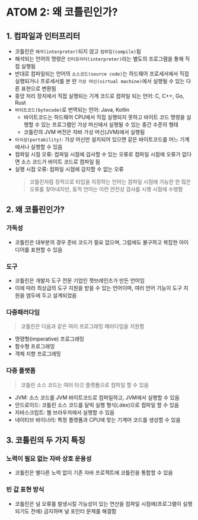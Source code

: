 # ATOM 2: 왜 코틀린인가?

## 1. 컴파일과 인터프리터

- 코틀린은 `해석(interpreter)`되지 않고 `컴파일(compile)`됨
- 해석되는 언어의 명령은 `인터프리터(interpreter)`라는 별도의 프로그램을 통해 직접 실행됨
- 반대로 컴파일되는 언어의 `소스코드(source code)`는 하드웨어 프로세서에서 직접 실행되거나 프로세서를 본 딴 `가상 머신(virtual machine)`에서 실행될 수 있는 다른 표현으로 변환됨
- 중앙 처리 장치에서 직접 실행되는 기계 코드로 컴파일 되는 언어: C, C++, Go, Rust
- `바이트코드(bytecode)`로 번역되는 언어: Java, Kotlin
  - 바이트코드는 하드웨어 CPU에서 직접 실행되지 못하고 바이트 코드 명령을 실행할 수 있는 프로그램인 가상 머신에서 실행될 수 있는 중간 수준의 형태
  - 코틀린의 JVM 버전은 자바 가상 머신(JVM)에서 실행됨
- `이식성(portability)`: 가상 머신만 설치되어 있으면 같은 바이트코드를 어느 기계에서나 실행할 수 있음
- 컴파일 시점 오류: 컴파일 시점에 검사할 수 있는 오류로 컴파일 시점에 오류가 없다면 소스 코드가 바이트 코드로 컴파일 됨
- 실행 시점 오류: 컴파일 시점에 감지할 수 없는 오류
  > 코틀린처럼 정적으로 타입을 지정하는 언어는 컴파일 시점에 가능한 한 많은 오류를 찾아내지만, 동적 언어는 이런 안전성 검사를 시행 시점에 수행함

## 2. 왜 코틀린인가?

### 가독성

- 코틀린은 대부분의 경우 준비 코드가 필요 없으며, 그럼에도 불구하고 복잡한 아이디어를 표현할 수 있음

### 도구

- 코틀린은 개발자 도구 전문 기업인 젯브레인즈가 만든 언어임
- 이에 따라 최상급의 도구 지원을 받을 수 있는 언어이며, 여러 언어 기능이 도구 지원을 염두에 두고 설계되었음

### 다중패러다임

> 코틀린은 다음과 같은 여러 프로그래밍 패러다임을 지원함

- 명령형(imperative) 프로그래밍
- 함수형 프로그래밍
- 객체 지향 프로그래밍

### 다중 플랫폼

> 코틀린 소스 코드는 여러 타깃 플랫폼으로 컴파일 할 수 있음

- JVM: 소스 코드를 JVM 바이트코드로 컴파일하고, JVM에서 실행할 수 있음
- 안드로이드: 코틀린 소스 코드를 달빅 실행 형식(.dex)으로 컴파일 할 수 있음
- 자바스크립트: 웹 브라우저에서 실행할 수 있음
- 네이티브 바이너리: 특정 플랫폼과 CPU에 맞는 기계어 코드를 생성할 수 있음

## 3. 코틀린의 두 가지 특징

### 노력이 필요 없는 자바 상호 운용성

- 코틀린은 별다른 노력 없이 기존 자바 프로젝트에 코틀린을 통합할 수 있음

### 빈 값 표현 방식

- 코틀린은 널 오류를 발생시킬 가능성이 있는 연산을 컴파일 시점에(프로그램이 실행되기도 전에) 금지하며 널 포인터 문제를 해결함
